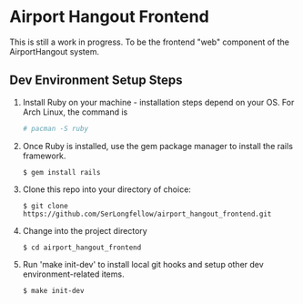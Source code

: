 # Airport Hangout Frontend

This is still a work in progress. To be the frontend "web" component of the AirportHangout system.

## Dev Environment Setup Steps
1. Install Ruby on your machine - installation steps depend on your OS. For Arch Linux, the command is
    ```bash
    # pacman -S ruby
    ```
1. Once Ruby is installed, use the gem package manager to install the rails framework.
    ```
    $ gem install rails
    ```
1. Clone this repo into your directory of choice:
    ```
    $ git clone https://github.com/SerLongfellow/airport_hangout_frontend.git
    ```
1. Change into the project directory
    ```
    $ cd airport_hangout_frontend
    ```
1. Run 'make init-dev' to install local git hooks and setup other dev environment-related items.
    ```
    $ make init-dev
    ```
